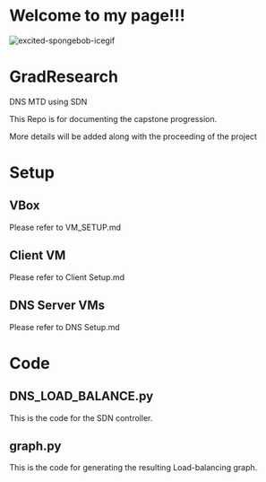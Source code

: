 # Welcome to my page!!!

![excited-spongebob-icegif](https://github.com/Water-Meloon/GradResearch/assets/118586545/7b02d69e-8b7b-463c-a231-1fcdfa5945b6)

# GradResearch
DNS MTD using SDN

This Repo is for documenting the capstone progression.

More details will be added along with the proceeding of the project

# Setup

## VBox

Please refer to VM_SETUP.md

## Client VM

Please refer to Client Setup.md

## DNS Server VMs

Please refer to DNS Setup.md

# Code

## DNS_LOAD_BALANCE.py

This is the code for the SDN controller.

## graph.py

This is the code for generating the resulting Load-balancing graph.
